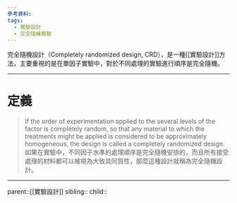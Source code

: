 ```yaml
---
參考資料:
tags:
  - 實驗設計
  - 完全隨機實驗
---
```

完全隨機設計（Completely randomized design, CRD），是一種[[實驗設計]]方法，主要重視的是在單因子實驗中，對於不同處理的實驗進行順序是完全隨機。
- - -
# 定義
> If the order of experimentation applied to the several levels of the factor is completely random, so that any material to which the treatments might be applied is considered to be approximately homogeneous, the design is called a completely randomized design.
> 如果在實驗中，不同因子水準的處理順序是完全隨機安排的，而且所有接受處理的材料都可以被視為大致具同質性，那麼這種設計就稱為完全隨機設計。

- - -
parent::[[實驗設計]]
sibling::
child::